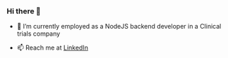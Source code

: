 ### Hi there 👋

- 🔭 I’m currently employed as a NodeJS backend developer in a Clinical trials company

- 📫 Reach me at [LinkedIn]([https://duckduckgo.com](https://www.linkedin.com/in/matej-pavi%C4%87-9a8a0a13a))
